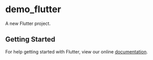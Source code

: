# demo_flutter

A new Flutter project.

## Getting Started

For help getting started with Flutter, view our online
[documentation](https://flutter.io/).

